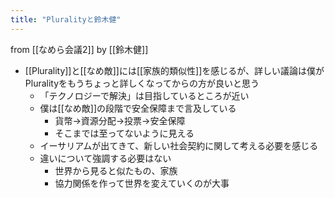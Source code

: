 ```yaml
---
title: "Pluralityと鈴木健"
---
```


from [[なめら会議2]]
by [[鈴木健]]
- [[Plurality]]と[[なめ敵]]には[[家族的類似性]]を感じるが、詳しい議論は僕がPluralityをもうちょっと詳しくなってからの方が良いと思う
    - 「テクノロジーで解決」は目指しているところが近い
    - 僕は[[なめ敵]]の段階で安全保障まで言及している
        - 貨幣→資源分配→投票→安全保障
        - そこまでは至ってないように見える
    - イーサリアムが出てきて、新しい社会契約に関して考える必要を感じる
    - 違いについて強調する必要はない
        - 世界から見ると似たもの、家族
        - 協力関係を作って世界を変えていくのが大事
